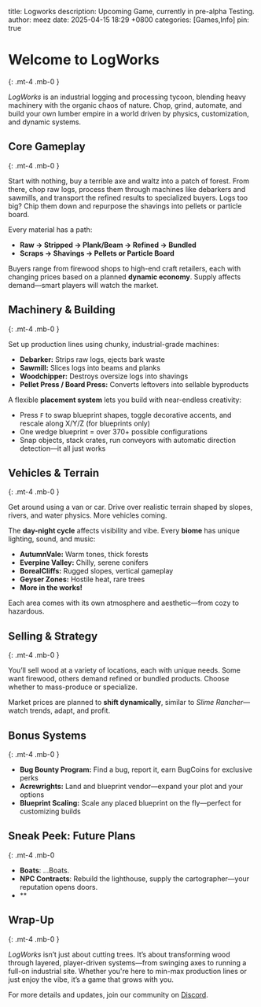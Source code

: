 title: Logworks
description: Upcoming Game, currently in pre-alpha Testing.
author: meez
date: 2025-04-15 18:29 +0800
categories: [Games,Info]
pin: true

# Welcome to LogWorks  
{: .mt-4 .mb-0 }

_LogWorks_ is an industrial logging and processing tycoon, blending heavy machinery with the organic chaos of nature. Chop, grind, automate, and build your own lumber empire in a world driven by physics, customization, and dynamic systems.

## Core Gameplay  
{: .mt-4 .mb-0 }

Start with nothing, buy a terrible axe and waltz into a patch of forest. From there, chop raw logs, process them through machines like debarkers and sawmills, and transport the refined results to specialized buyers. Logs too big? Chip them down and repurpose the shavings into pellets or particle board.

Every material has a path:
- **Raw → Stripped → Plank/Beam → Refined → Bundled**
- **Scraps → Shavings → Pellets or Particle Board**

Buyers range from firewood shops to high-end craft retailers, each with changing prices based on a planned **dynamic economy**. Supply affects demand—smart players will watch the market.

## Machinery & Building  
{: .mt-4 .mb-0 }

Set up production lines using chunky, industrial-grade machines:
- **Debarker:** Strips raw logs, ejects bark waste
- **Sawmill:** Slices logs into beams and planks
- **Woodchipper:** Destroys oversize logs into shavings
- **Pellet Press / Board Press:** Converts leftovers into sellable byproducts

A flexible **placement system** lets you build with near-endless creativity:
- Press `F` to swap blueprint shapes, toggle decorative accents, and rescale along X/Y/Z (for blueprints only)
- One wedge blueprint = over 370+ possible configurations
- Snap objects, stack crates, run conveyors with automatic direction detection—it all just works

## Vehicles & Terrain  
{: .mt-4 .mb-0 }

Get around using a van or car. Drive over realistic terrain shaped by slopes, rivers, and water physics. More vehicles coming.

The **day-night cycle** affects visibility and vibe. Every **biome** has unique lighting, sound, and music:
- **AutumnVale:** Warm tones, thick forests
- **Everpine Valley:** Chilly, serene conifers
- **BorealCliffs:** Rugged slopes, vertical gameplay
- **Geyser Zones:** Hostile heat, rare trees
- **More in the works!**

Each area comes with its own atmosphere and aesthetic—from cozy to hazardous.

## Selling & Strategy  
{: .mt-4 .mb-0 }

You’ll sell wood at a variety of locations, each with unique needs. Some want firewood, others demand refined or bundled products. Choose whether to mass-produce or specialize.  

Market prices are planned to **shift dynamically**, similar to _Slime Rancher_—watch trends, adapt, and profit.

## Bonus Systems  
{: .mt-4 .mb-0 }

- **Bug Bounty Program:** Find a bug, report it, earn BugCoins for exclusive perks
- **Acrewrights:** Land and blueprint vendor—expand your plot and your options
- **Blueprint Scaling:** Scale any placed blueprint on the fly—perfect for customizing builds

## **Sneak Peek: Future Plans**  
{: .mt-4 .mb-0  
- **Boats**: ...Boats.  
- **NPC Contracts**: Rebuild the lighthouse, supply the cartographer—your reputation opens doors.  
- **

## Wrap-Up  
{: .mt-4 .mb-0 }

_LogWorks_ isn’t just about cutting trees. It’s about transforming wood through layered, player-driven systems—from swinging axes to running a full-on industrial site. Whether you're here to min-max production lines or just enjoy the vibe, it’s a game that grows with you.


For more details and updates, join our community on [Discord](https://discord.gg/uEbTSzZnwy).
